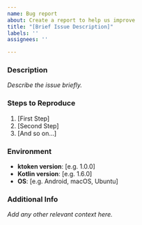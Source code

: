```yaml
---
name: Bug report
about: Create a report to help us improve
title: "[Brief Issue Description]"
labels: ''
assignees: ''

---
```


### Description

*Describe the issue briefly.*

### Steps to Reproduce

1. [First Step]
2. [Second Step]
3. [And so on...]

### Environment

- **ktoken version**: [e.g. 1.0.0]
- **Kotlin version**: [e.g. 1.6.0]
- **OS**: [e.g. Android, macOS, Ubuntu]

### Additional Info

*Add any other relevant context here.*
